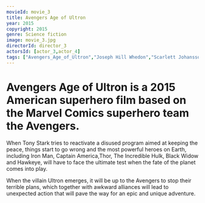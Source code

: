 ```yaml
---
movieId: movie_3
title: Avengers Age of Ultron
year: 2015
copyright: 2015
genre: Science fiction
image: movie_3.jpg
directorId: director_3
actorsId: [actor_3,actor_4]
tags: ["Avengers_Age_of_Ultron","Joseph Hill Whedon","Scarlett Johansson","Robert Downey Jr","Chris Hemsworth","Elizabeth Olsen"]
---
```


# Avengers Age of Ultron is a 2015 American superhero film based on the Marvel Comics superhero team the Avengers.
When Tony Stark tries to reactivate a disused program aimed at keeping the peace, things start to go wrong and the most powerful heroes on Earth, including Iron Man, Captain America,Thor, The Incredible Hulk, Black Widow and Hawkeye, will have to face the ultimate test when the fate of the planet comes into play.

When the villain Ultron emerges, it will be up to the Avengers to stop their terrible plans, which together with awkward alliances will lead to unexpected action that will pave the way for an epic and unique adventure.